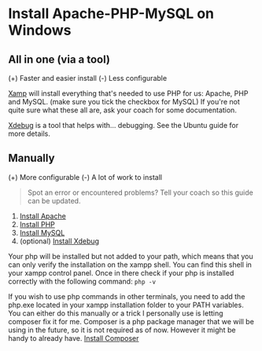 # Install Apache-PHP-MySQL on Windows

## All in one (via a tool)

(+) Faster and easier install
(-) Less configurable

[Xamp](https://www.apachefriends.org/download.html) will install everything that's needed to use PHP for us: Apache, PHP and MySQL. (make sure you tick the checkbox for MySQL)
If you're not quite sure what these all are, ask your coach for some documentation.

[Xdebug](https://gist.github.com/odan/1abe76d373a9cbb15bed) is a tool that helps with... debugging.
See the Ubuntu guide for more details.

## Manually

(+) More configurable
(-) A lot of work to install

> Spot an error or encountered problems? Tell your coach so this guide can be updated.

1. [Install Apache](https://www.sitepoint.com/how-to-install-apache-on-windows/)
2. [Install PHP](https://www.sitepoint.com/how-to-install-php-on-windows/)
3. [Install MySQL](https://www.sitepoint.com/how-to-install-mysql/)
4. (optional) [Install Xdebug](https://xdebug.org/docs/install)

Your php will be installed but not added to your path, which means that you can only verify the installation on the xampp shell. You can find this shell in your xampp control panel. Once in there check if your php is installed correctly with the following command: `php -v`

If you wish to use php commands in other terminals, you need to add the php.exe located in your xampp installation folder to your PATH variables. You can either do this manually or a trick I personally use is letting composer fix it for me. Composer is a php package manager that we will be using in the future, so it is not required as of now. However it might be handy to already have. [Install Composer](https://getcomposer.org/download/)
